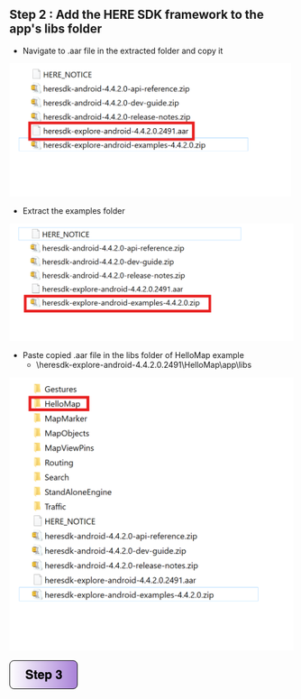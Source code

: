 ## Step 2 : Add the HERE SDK framework to the app's libs folder

- Navigate to .aar file in the extracted folder and copy it

<img src="/img/extracted-folder.png" width="500"/>

- Extract the examples folder

![alt text](/img/extract-ex.png)

- Paste copied .aar file in the libs folder of HelloMap example
    - \heresdk-explore-android-4.4.2.0.2491\HelloMap\app\libs

![alt text](/img/extracted-ex.png)

[![Foo](/img/s3.png)](/Step3.md) 